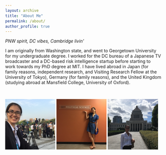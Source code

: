 ```yaml
---
layout: archive
title: "About Me"
permalink: /about/
author_profile: true
---
```


*PNW spirit, DC vibes, Cambridge livin'*

I am originally from Washington state, and went to Georgetown University for my undergraduate degree. I worked for the DC bureau of a Japanese TV broadcaster and a DC-based risk intelligence startup before starting to work towards my PhD degree at MIT. I have lived abroad in Japan (for family reasons, independent research, and Visiting Research Fellow at the University of Tokyo), Germany (for family reasons), and the United Kingdom (studying abroad at Mansfield College, University of Oxford). 


&nbsp;

 <p float="left">
  <img src="/images/hiroshima.jpg" width="32%" />
  <img src="/images/mit.jpg" width="32%" />
  <img src="/images/diet.jpg" width="32%" /> 
</p>

